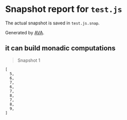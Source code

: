 # Snapshot report for `test.js`

The actual snapshot is saved in `test.js.snap`.

Generated by [AVA](https://ava.li).

## it can build monadic computations

> Snapshot 1

    [
      5,
      6,
      7,
      6,
      7,
      8,
      7,
      8,
      9,
    ]
